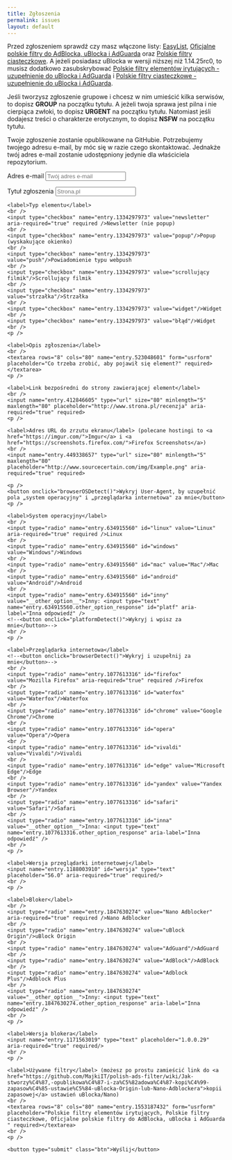 ```yaml
---
title: Zgłoszenia
permalink: issues
layout: default
---
```

<script type="text/javascript">var submitted=false;</script>
<iframe name="hidden_iframe" id="hidden_iframe"
style="display:none;" onload="if(submitted)
{window.location='issues/thanks';}"></iframe>

<script>
// Modified code from http://www.javascripter.net/faq/browsern.htm

function browserOSDetect() {
var nAgt = navigator.userAgent;
var fullVersion  = ''+parseFloat(navigator.appVersion); 
var nameOffset,verOffset,ix;

var firefox = document.getElementById('firefox');
var waterfox = document.getElementById('waterfox');
var chrome = document.getElementById('chrome');
var opera = document.getElementById('opera');
var vivaldi = document.getElementById('vivaldi');
var edge = document.getElementById('edge');
var yandex = document.getElementById('yandex');
var safari = document.getElementById('safari');
var inna = document.getElementById('inna');

// In Opera 15+, the true version is after "OPR/" 
if ((verOffset=nAgt.indexOf("OPR/"))!=-1) {
    fullVersion = nAgt.substring(verOffset+4);
    opera.checked = true;
}
// In older Opera, the true version is after "Opera" or after "Version"
else if ((verOffset=nAgt.indexOf("Opera"))!=-1) {
    opera.checked = true;
    fullVersion = nAgt.substring(verOffset+6);
 if ((verOffset=nAgt.indexOf("Version"))!=-1) 
    fullVersion = nAgt.substring(verOffset+8);
}
else if ((verOffset=nAgt.indexOf("Vivaldi"))!=-1) {
    fullVersion = nAgt.substring(verOffset+8);
    vivaldi.checked = true;
}
else if ((verOffset=nAgt.indexOf("YaBrowser"))!=-1) {
    fullVersion = nAgt.substring(verOffset+10);
    yandex.checked = true;
}
else if ((verOffset=nAgt.indexOf("Edge"))!=-1) {
    fullVersion = nAgt.substring(verOffset+8);
    edge.checked = true;
}
// In Chrome, the true version is after "Chrome" 
else if ((verOffset=nAgt.indexOf("Chrome"))!=-1) {
    fullVersion = nAgt.substring(verOffset+7);
    chrome.checked = true;
}
// In Safari, the true version is after "Safari" or after "Version" 
else if ((verOffset=nAgt.indexOf("Safari"))!=-1) {
    safari.checked = true;
    fullVersion = nAgt.substring(verOffset+7);
 if ((verOffset=nAgt.indexOf("Version"))!=-1) 
    fullVersion = nAgt.substring(verOffset+8);
}
else if ((verOffset=nAgt.indexOf("Waterfox"))!=-1) {
    fullVersion = nAgt.substring(verOffset+9);
    waterfox.checked = true;
}
// In Firefox, the true version is after "Firefox" 
else if ((verOffset=nAgt.indexOf("Firefox"))!=-1) {
    fullVersion = nAgt.substring(verOffset+8);
    firefox.checked = true;
}
// In most other browsers, "name/version" is at the end of userAgent 
else if ( (nameOffset=nAgt.lastIndexOf(' ')+1) < 
          (verOffset=nAgt.lastIndexOf('/')) ) 
{
    fullVersion = nAgt.substring(verOffset+1);
    inna.checked=true;
}
// trim the fullVersion string at semicolon/space if present
if ((ix=fullVersion.indexOf(";"))!=-1){
    fullVersion=fullVersion.substring(0,ix)
};
if ((ix=fullVersion.indexOf(" "))!=-1){
    fullVersion=fullVersion.substring(0,ix);
}
    document.getElementById('wersja').value = fullVersion;

var linux = document.getElementById('linux');
var windows = document.getElementById('windows');
var mac = document.getElementById('mac');
var android = document.getElementById('android');
var inny = document.getElementById('inny');

if (nAgt.indexOf("Android")!=-1){
    android.checked = true;
}
else if (nAgt.indexOf("Windows NT")!=-1){ 
    windows.checked = true;
}
else if (nAgt.indexOf("Mac")!=-1) {
    mac.checked = true;
}
else if (nAgt.indexOf("Linux")!=-1) {
    linux.checked = true;
}
else {
    inny.checked = true;
}

}
</script>

<p>Przed zgłoszeniem sprawdź czy masz włączone listy: <a href="abp:subscribe?location=https%3A%2F%2Feasylist.to%2Feasylist%2Feasylist.txt&amp;title=EasyList">EasyList</a>, <a href="abp:subscribe?location=https%3A%2F%2Fraw.githubusercontent.com%2FMajkiIT%2Fpolish-ads-filter%2Fmaster%2Fpolish-adblock-filters%2Fadblock.txt&amp;title=Oficjalne%20polskie%20filtry%20do%20AdBlocka%2C%20uBlocka%20i%20AdGuarda">Oficjalne polskie filtry do AdBlocka, uBlocka i AdGuarda</a> oraz <a href="abp:subscribe?location=https%3A%2F%2Fraw.githubusercontent.com%2FMajkiIT%2Fpolish-ads-filter%2Fmaster%2Fcookies_filters%2Fadblock_cookies.txt&amp;title=Polskie%20filtry%20ciasteczkowe">Polskie filtry ciasteczkowe</a>. A jeżeli posiadasz uBlocka w wersji niższej niż 1.14.25rc0, to musisz dodatkowo zasubskrybować <a href="abp:subscribe?location=https%3A%2F%2Fraw.githubusercontent.com%2FPolishFiltersTeam%2FPolishAnnoyanceFilters%2Fmaster%2FPPB_uBlock_AdGuard.txt&amp;title=Polskie%20filtry%20element%C3%B3w%20irytuj%C4%85cych%20-%20uzupe%C5%82nienie%20do%20uBlocka%20i%20AdGuarda">Polskie filtry elementów irytujących - uzupełnienie do uBlocka i AdGuarda</a> i <a href="abp:subscribe?location=https%3A%2F%2Fraw.githubusercontent.com%2FMajkiIT%2Fpolish-ads-filter%2Fmaster%2Fcookies_filters%2Fcookies_uB_AG.txt&amp;title=Polskie%20filtry%20ciasteczkowe%20-%20uzupe%C5%82nienie%20do%20uBlocka%20i%20AdGuarda">Polskie filtry ciasteczkowe - uzupełnienie do uBlocka i AdGuarda</a>.</p>

<p>Jeśli tworzysz zgłoszenie grupowe i chcesz w nim umieścić kilka serwisów, to dopisz <b>GROUP</b> na początku tytułu. A jeżeli twoja sprawa jest pilna i nie cierpiąca zwłoki, to dopisz <b>URGENT</b> na początku tytułu. Natomiast jeśli dodajesz treści o charakterze erotycznym, to dopisz <b>NSFW</b> na początku tytułu.

<p>Twoje zgłoszenie zostanie opublikowane na GitHubie. Potrzebujemy twojego adresu e-mail, by móc się w razie czego skontaktować. Jednakże twój adres e-mail zostanie udostępniony jedynie dla właściciela repozytorium.</p>
      
<form class="form" id="usrform" action="https://docs.google.com/forms/d/e/1FAIpQLSfMGeBhePTjTP9YOeuKo0YgbOrOg9l6x_5XTV47kLBbOPN1wQ/formResponse" method="post" target="hidden_iframe" onsubmit="submitted=true;">

<label>Adres e-mail</label>
<input name="emailAddress" type="email" placeholder="Twój adres e-mail" aria-required="true" required/>
    <p />
    <p />
    <label>Tytuł zgłoszenia</label>
    <input name="entry.1884702034" type="text" placeholder="Strona.pl" aria-required="true" required/>
    <br />
    <p />
    
    <label>Typ elementu</label>
    <br />
    <input type="checkbox" name="entry.1334297973" value="newsletter" aria-required="true" required />Newsletter (nie popup)
    <br />
    <input type="checkbox" name="entry.1334297973" value="popup"/>Popup (wyskakujące okienko)
    <br />
    <input type="checkbox" name="entry.1334297973" value="push"/>Powiadomienie typu webpush
    <br />
    <input type="checkbox" name="entry.1334297973" value="scrollujący filmik"/>Scrollujący filmik
    <br />
    <input type="checkbox" name="entry.1334297973" value="strzałka"/>Strzałka
    <br />
    <input type="checkbox" name="entry.1334297973" value="widget"/>Widget
    <br />
    <input type="checkbox" name="entry.1334297973" value="błąd"/>Widget
    <br />
    <p />
    
    <label>Opis zgłoszenia</label>
    <br />
    <textarea rows="8" cols="80" name="entry.523048601" form="usrform" placeholder="Co trzeba zrobić, aby pojawił się element?" required></textarea>
    <p />
    
    <label>Link bezpośredni do strony zawierającej element</label>
    <br />
    <input name="entry.412846605" type="url" size="80" minlength="5" maxlength="80" placeholder="http://www.strona.pl/recenzja" aria-required="true" required>
    <p />
    
    <label>Adres URL do zrzutu ekranu</label> (polecane hostingi to <a href="https://imgur.com/">Imgur</a> i <a href="https://screenshots.firefox.com/">Firefox Screenshots</a>)
    <br />
    <input name="entry.449338657" type="url" size="80" minlength="5" maxlength="80" placeholder="http://www.sourcecertain.com/img/Example.png" aria-required="true" required>
    
    <p />
    <button onclick="browserOSDetect()">Wykryj User-Agent, by uzupełnić pola „system operacyjny" i „przeglądarka internetowa" za mnie</button>
    <p />
    
    <label>System operacyjny</label>
    <br />
    <input type="radio" name="entry.634915560" id="linux" value="Linux" aria-required="true" required />Linux
    <br />
    <input type="radio" name="entry.634915560" id="windows" value="Windows"/>Windows
    <br />              
    <input type="radio" name="entry.634915560" id="mac" value="Mac"/>Mac
    <br />              
    <input type="radio" name="entry.634915560" id="android" value="Android"/>Android
    <br />           
    <input type="radio" name="entry.634915560" id="inny" value="__other_option__">Inny: <input type="text" name="entry.634915560.other_option_response" id="platf" aria-label="Inna odpowiedź" />​​​​​​​​​​​​​​​​​​​​​​​​​​​​​​​​
    <!--<button onclick="platformDetect()">Wykryj i wpisz za mnie</button>-->
    <br />
    <p />
    
    <label>Przeglądarka internetowa</label>
    <!--<button onclick="browserDetect()">Wykryj i uzupełnij za mnie</button>-->
    <br />
    <input type="radio" name="entry.1077613316" id="firefox" value="Mozilla Firefox" aria-required="true" required />Firefox
    <br />
    <input type="radio" name="entry.1077613316" id="waterfox" value="Waterfox"/>Waterfox
    <br />              
    <input type="radio" name="entry.1077613316" id="chrome" value="Google Chrome"/>Chrome
    <br />              
    <input type="radio" name="entry.1077613316" id="opera" value="Opera"/>Opera
    <br />    
    <input type="radio" name="entry.1077613316" id="vivaldi" value="Vivaldi"/>Vivaldi
    <br />  
    <input type="radio" name="entry.1077613316" id="edge" value="Microsoft Edge"/>Edge
    <br /> 
    <input type="radio" name="entry.1077613316" id="yandex" value="Yandex Browser"/>Yandex
    <br /> 
    <input type="radio" name="entry.1077613316" id="safari" value="Safari"/>Safari
    <br /> 
    <input type="radio" name="entry.1077613316" id="inna" value="__other_option__">Inna: <input type="text" name="entry.1077613316.other_option_response" aria-label="Inna odpowiedź" />​​​​​​​​​​​​​​​​​​​​​​​​​​​​​​​​
    <br />
    <p />
    
    <label>Wersja przeglądarki internetowej</label>
    <input name="entry.1188003910" id="wersja" type="text" placeholder="56.0" aria-required="true" required/>
    <br />
    <p />
    
    <label>Bloker</label>
    <br />
    <input type="radio" name="entry.1847630274" value="Nano Adblocker" aria-required="true" required />Nano Adblocker
    <br />
    <input type="radio" name="entry.1847630274" value="uBlock Origin"/>uBlock Origin
    <br />              
    <input type="radio" name="entry.1847630274" value="AdGuard"/>AdGuard
    <br />              
    <input type="radio" name="entry.1847630274" value="AdBlock"/>AdBlock
    <br />    
    <input type="radio" name="entry.1847630274" value="Adblock Plus"/>Adblock Plus
    <br /> 
    <input type="radio" name="entry.1847630274" value="__other_option__">Inny: <input type="text" name="entry.1847630274.other_option_response" aria-label="Inna odpowiedź" />​​​​​​​​​​​​​​​​​​​​​​​​​​​​​​​​
    <br />
    <p />
    
    <label>Wersja blokera</label>
    <input name="entry.1171563019" type="text" placeholder="1.0.0.29" aria-required="true" required/>
    <br />
    <p />
    
    <label>Używane filtry</label> (możesz po prostu zamieścić link do <a href="https://github.com/MajkiIT/polish-ads-filter/wiki/Jak-stworzy%C4%87,-opublikowa%C4%87-i-za%C5%82adowa%C4%87-kopi%C4%99-zapasow%C4%85-ustawie%C5%84-uBlocka-Origin-lub-Nano-Adblockera">kopii zapasowej</a> ustawień uBlocka/Nano)
    <br />
    <textarea rows="8" cols="80" name="entry.1553187432" form="usrform" placeholder="Polskie filtry elementów irytujących, Polskie filtry ciasteczkowe, Oficjalne polskie filtry do AdBlocka, uBlocka i AdGuarda " required></textarea>
    <br />
    <p />
    
    <button type="submit" class="btn">Wyślij</button>
</form>
